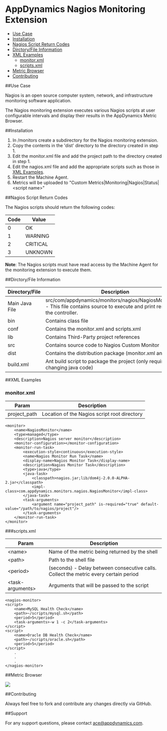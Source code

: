 # AppDynamics Nagios Monitoring Extension

* [Use Case](nagios-readme.md#use-case)
* [Installation](nagios-readme.md#nstallation)
* [Nagios Script Return Codes](nagios-readme.md#nagios-script-return-codes)
* [Dirctory/File Information](nagios-readme.md#dirctoryfile-information)
* [XML Examples](nagios-readme.md#xml-examples)
    - [monitor.xml](nagios-readme.md#monitorxml)
    - [scripts.xml](nagios-readme.md#scripts-xml)
* [Metric Browser](nagios-readme.md#metric-browser)
* [Contributing](nagios-readme.md#contributing)

##Use Case

Nagios is an open source computer system, network, and infrastructure monitoring software application.

The Nagios monitoring extension executes various Nagios scripts at user configurable
intervals and display their results in the AppDynamics Metric Browser.


##Installation
1.  In <machine-agent-home>/monitors create a subdirectory for the Nagios monitoring extension.
2.  Copy the contents in the 'dist' directory to the directory created in step 1.
3.  Edit the monitor.xml file and add the project path to the directory created in step 1.
4.  Edit the nagios.xml file and add the appropriate scripts such as those in [XML Examples](nagios-readme.md#xml-examples).
5.  Restart the Machine Agent.
6.  Metrics will be uploaded to "Custom Metrics|Monitoring|Nagios|Status|\<script name\>"

##Nagios Script Return Codes

The Nagios scripts should return the following codes:

| Code | Value |
| --- | --- |
| 0 | OK |
| 1 | WARNING |
| 2 | CRITICAL |
| 3 | UNKNOWN |

**Note**: The Nagios scripts must have read access by the Machine Agent for the monitoring extension to execute them.

##Dirctory/File Information

| Directory/File | Description|
| --- | --- |
|Main Java File|src/com/appdynamics/monitors/nagios/NagiosMonitor.java - This file contains source to execute and print results to the controller.|
| bin | Contains class file |
| conf | Contains the monitor.xml and scripts.xml |
| lib | Contains Third-Party project references |
| src | Contains source code to Nagios Custom Monitor |
| dist | Contains the distribution package (monitor.xml and jar) |
| build.xml | Ant build script to package the project (only required if changing java code) |

##XML Examples

###  monitor.xml


| Param | Description |
| ----- | ----- |
| project\_path | Location of the Nagios script root directory |



    <monitor>
	    <name>NagiosMonitor</name>
	    <type>managed</type>
	    <description>Nagios server monitor</description>
	    <monitor-configuration></monitor-configuration>
	    <monitor-run-task>
		    <execution-style>continuous</execution-style>
		    <name>Nagios Monitor Run Task</name>
		    <display-name>Nagios Monitor Task</display-name>
		    <description>Nagios Monitor Task</description>
		    <type>java</type>
		    <java-task>
			    <classpath>nagios.jar;lib/dom4j-2.0.0-ALPHA-2.jar</classpath>
			    <impl-class>com.appdynamics.monitors.nagios.NagiosMonitor</impl-class>
		    </java-task>
		    <task-arguments>
			    <argument name="project_path" is-required="true" default-value="/path/to/nagios/project"/>
		    </task-arguments>
	    </monitor-run-task>
    </monitor>

###scripts.xml

| Param | Description |
| ---- | ---- |
| \<name\> | Name of the metric being returned by the shell |
| \<path\>  | Path to the shell file |
| \<period\>  | (seconds) - Delay between consecutive  calls. Collect the metric every certain period |
| \<task-arguments\> | Arguments that will be passed to the script |



    <nagios-monitor>
	<script>
	    <name>MySQL Health Check</name>
	    <path>~/scripts/mysql.sh</path>
	    <period>5</period>
	    <task-arguments>-w 1 -c 2</task-arguments>
	</script>
	<script>
	    <name>Oracle DB Health Check</name>
	    <path>~/scripts/oracle.sh</path>
	    <period>5</period>
	</script>
	    .
	    .
	    .
    </nagios-monitor>

##Metric Browser


![](images/nagios.png)



##Contributing

Always feel free to fork and contribute any changes directly via GitHub.


##Support

For any support questions, please contact ace@appdynamics.com.
